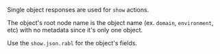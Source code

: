 Single object responses are used for `show` actions.

The object's root node name is the object name (ex. `domain`, `environment`, etc) with no metadata since it's only one object.

Use the `show.json.rabl` for the object's fields.
